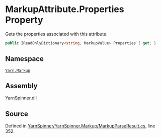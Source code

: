# MarkupAttribute.Properties Property

Gets the properties associated with this
attribute.


```csharp
public IReadOnlyDictionary<string, MarkupValue> Properties { get; }
```



## Namespace
[`Yarn.Markup`](/api/csharp/yarn.markup/README.md)

## Assembly
YarnSpinner.dll

## Source
Defined in [YarnSpinner/YarnSpinner.Markup/MarkupParseResult.cs](https://github.com/YarnSpinnerTool/YarnSpinner//blob/develop/YarnSpinner/YarnSpinner.Markup/MarkupParseResult.cs#L352), line 352.
